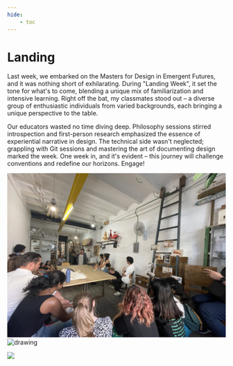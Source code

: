 ```yaml
---
hide:
    - toc
---
```


# Landing



Last week, we embarked on the Masters for Design in Emergent Futures, and it was nothing short of exhilarating. During "Landing Week", it set the tone for what's to come, blending a unique mix of familiarization and intensive learning. Right off the bat, my classmates stood out – a diverse group of enthusiastic individuals from varied backgrounds, each bringing a unique perspective to the table.

Our educators wasted no time diving deep. Philosophy sessions stirred introspection and first-person research emphasized the essence of experiential narrative in design. The technical side wasn't neglected; grappling with Git sessions and mastering the art of documenting design marked the week. One week in, and it's evident – this journey will challenge conventions and redefine our horizons. Engage!


![](../images/IMG_8536.jpeg)
<img src="IMG_8536.jpeg" alt="drawing" width="200"/>


![](../images/polycam.gif)
